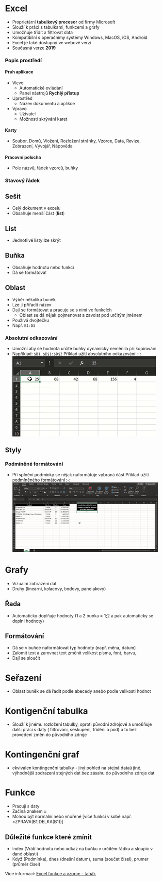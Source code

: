 # Excel
- Proprietární **tabulkový procesor** od firmy Microsoft
- Slouží k práci s tabulkami, funkcemi a grafy
- Umožňuje třídit a filtrovat data
- Kompatibilní s operačnímy systémy Windows, MacOS, iOS, Android
- Excel je také dostupný ve webové verzi
- Současná verze **2019**

### Popis prostředí
#### Pruh aplikace
- Vlevo
  - Automatické ovládání
  - Panel nástrojů **Rychlý přístup**
- Uprostřed
  - Název dokumentu a aplikce 
- Vpravo
  - Uživatel
  - Možnosti skrývání karet
#### Karty
- Soubor, Domů, Vložení, Rozložení stránky, Vzorce, Data, Revize, Zobrazení, Vývojář, Nápověda
#### Pracovní polocha
- Pole názvů, řádek vzorců, buňky
### Stavový řádek

## Sešit
* Celý dokument v excelu
* Obsahuje menší část (**list**)

## List
- Jednotlivé listy lze skrýt

## Buňka
* Obsahuje hodnotu nebo funkci
* Dá se formátovat

## Oblast
* Výběr několika buněk
* Lze ji přiřadit název
* Dají se formátovat a pracuje se s nimi ve funkcích
  - Oblast se dá nějak pojmenovat a zavolat pod určitým jménem
* Používá dvojtečku
* Např. `B1:D3`

### Absolutní odkazování
* Umožní aby se hodnota určité buňky dynamicky neměnila při kopírování
* Například: `$B1`, `$B$1:$D$3`
  Příklad užití absolutního odkazování
  :-:
  <img src="images/excel-absolutni-odkazovani.gif" alt="Absolutní odkazování"></img>

## Styly
### Podmíněné formátování
* Při splnění podmínky se nějak naformátuje vybraná část
  Příklad užití podmíněného formátování
  :-:
  <img src="images/excel-podminene-formatovani-jednoduchy-priklad.gif" alt="Podmíněné formátování"></img>

# Grafy
* Vizualní zobrazení dat
* Druhy (linearni, kolacovy, bodovy, panelakovy)

## Řada
* Automaticky doplňuje hodnoty (1 a 2 bunka = 1;2 a pak automaticky se doplni hodnoty)

## Formátování
* Dá se v buňce naformátovat typ hodnoty (např. měna, datum)
* Zalomit text a zarovnat text změnit velikost písma, font, barvu, 
* Dají se sloučit

# Seřazení
* Oblast buněk se dá řadit podle abecedy anebo podle velikosti hodnot

# Kontigenční tabulka
* Slouží k jinému rozložení tabulky, oproti původní zdrojové a umo6ňuje další práci s daty ( filtrování, seskupení, třídění a pod) a to bez provedení změn do původního zdroje

# Kontingenční graf
* ekvivalen kontingenční tabulky - jiný pohled na stejná dataú jiné, výhodnější zodrazení stejných dat bez zásahu do původního zdroje dat

# Funkce 
* Pracují s daty
* Začíná znakem **=**
* Mohou být normální nebo vnořené [více funkcí v sobě např. =ZPRAVA(B1;DELKA(B1))]

## Důležité funkce které zmínit
* Index (Vrátí hodnotu nebo odkaz na buňku v určitém řádku a sloupic v dané oblasti) 
* Když (Podmínka), dnes (dnešní datum), suma (součet čísel), prumer (průměr čísel)

Více informací: [Excel funkce a vzorce - tahák](Dal%c5%a1%c3%ad%20materi%c3%a1ly/excel-funkce-vzorce-tahak.pdf)
